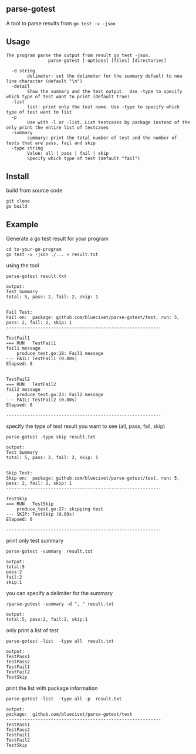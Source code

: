 ## parse-gotest
A tool to parse results from `go test -v -json`
## Usage 
```
The program parse the output from result go test -json.
                parse-gotest [-options] [files] [directories]

  -d string
        delimeter: set the delimeter for the summary default to new line character (default "\n")
  -detail
        Show the summary and the test output.  Use -type to specify which type of test want to print (default true)
  -list
        list: print only the test name. Use -type to specify which type of test want to list
  -p
        Use with -l or -list. List testcases by package instead of the only print the entire list of testcases
  -summary
        summary: print the total number of test and the number of tests that are pass, fail and skip
  -type string
        Value: all | pass | fail | skip
        Specify which type of test (default "fail")
```
## Install 
build from source code 
```
git clone
go build
```

## Example
Generate a go test result for your program 
```
cd to-your-go-program
go test -v -json ./... > result.txt
```
using the tool
```
parse-gotest result.txt

output:
Test Summary
total: 5, pass: 2, fail: 2, skip: 1


Fail Test:
Fail on:  package: github.com/bluecivet/parse-gotest/test, run: 5, pass: 2, fail: 2, skip: 1
-----------------------------------------------------------

TestFail1
=== RUN   TestFail1
fail1 message
    produce_test.go:18: Fail1 message
--- FAIL: TestFail1 (0.00s)
Elapsed: 0


TestFail2
=== RUN   TestFail2
fail2 message
    produce_test.go:23: Fail2 message
--- FAIL: TestFail2 (0.00s)
Elapsed: 0

-----------------------------------------------------------
```
specify the type of test result you want to see (all, pass, fail, skip)
```
parse-gotest -type skip result.txt

output:
Test Summary
total: 5, pass: 2, fail: 2, skip: 1


Skip Test:
Skip on:  package: github.com/bluecivet/parse-gotest/test, run: 5, pass: 2, fail: 2, skip: 1
-----------------------------------------------------------

TestSkip
=== RUN   TestSkip
    produce_test.go:27: skipping test
--- SKIP: TestSkip (0.00s)
Elapsed: 0

-----------------------------------------------------------
```

print only test summary 
```
parse-gotest -summary  result.txt

output:
total:5
pass:2
fail:2
skip:1
```
you can specify a delimiter for the summary 
```
/parse-gotest -summary -d ", " result.txt

output:
total:5, pass:2, fail:2, skip:1
```

only print a list of test 
```
parse-gotest -list  -type all  result.txt

output:
TestPass1
TestPass2
TestFail1
TestFail2
TestSkip
```

print the list with package information 
```
parse-gotest -list  -type all -p  result.txt

output:
package:  github.com/bluecivet/parse-gotest/test
-----------------------------------------------------------
TestPass1
TestPass2
TestFail1
TestFail2
TestSkip
```
